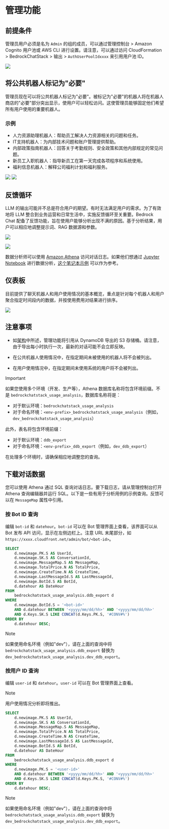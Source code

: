 # 管理功能

## 前提条件

管理员用户必须是名为 `Admin` 的组的成员，可以通过管理控制台 > Amazon Cognito 用户池或 AWS CLI 进行设置。请注意，可以通过访问 CloudFormation > BedrockChatStack > 输出 > `AuthUserPoolIdxxxx` 来引用用户池 ID。

![](./imgs/group_membership_admin.png)

## 将公共机器人标记为"必要"

管理员现在可以将公共机器人标记为"必要"。被标记为"必要"的机器人将在机器人商店的"必要"部分突出显示，使用户可以轻松访问。这使管理员能够固定他们希望所有用户使用的重要机器人。

### 示例

- 人力资源助理机器人：帮助员工解决人力资源相关的问题和任务。
- IT支持机器人：为内部技术问题和账户管理提供帮助。
- 内部政策指南机器人：回答关于考勤规则、安全政策和其他内部规定的常见问题。
- 新员工入职机器人：指导新员工在第一天完成各项程序和系统使用。
- 福利信息机器人：解释公司福利计划和福利服务。

![](./imgs/admin_bot_menue.png)
![](./imgs/bot_store.png)

## 反馈循环

LLM 的输出可能并不总是符合用户的期望。有时无法满足用户的需求。为了有效地将 LLM 整合到业务运营和日常生活中，实施反馈循环至关重要。Bedrock Chat 配备了反馈功能，旨在使用户能够分析出现不满的原因。基于分析结果，用户可以相应地调整提示词、RAG 数据源和参数。

![](./imgs/feedback_loop.png)

![](./imgs/feedback-using-claude-chat.png)

数据分析师可以使用 [Amazon Athena](https://aws.amazon.com/jp/athena/) 访问对话日志。如果他们想通过 [Jupyter Notebook](https://jupyter.org/) 进行数据分析，[这个笔记本示例](../examples/notebooks/feedback_analysis_example.ipynb) 可以作为参考。

## 仪表板

目前提供了聊天机器人和用户使用情况的基本概览，重点是针对每个机器人和用户聚合指定时间段内的数据，并按使用费用对结果进行排序。

![](./imgs/admin_bot_analytics.png)

## 注意事项

- 如[架构](../README.md#architecture)中所述，管理功能将引用从 DynamoDB 导出的 S3 存储桶。请注意，由于导出每小时执行一次，最新的对话可能不会立即反映。

- 在公共机器人使用情况中，在指定期间未被使用的机器人将不会被列出。

- 在用户使用情况中，在指定期间未使用系统的用户将不会被列出。

> [!Important]
> 如果您使用多个环境（开发、生产等），Athena 数据库名称将包含环境前缀。不是 `bedrockchatstack_usage_analysis`，数据库名称将是：
>
> - 对于默认环境：`bedrockchatstack_usage_analysis`
> - 对于命名环境：`<env-prefix>_bedrockchatstack_usage_analysis`（例如，`dev_bedrockchatstack_usage_analysis`）
>
> 此外，表名将包含环境前缀：
>
> - 对于默认环境：`ddb_export`
> - 对于命名环境：`<env-prefix>_ddb_export`（例如，`dev_ddb_export`）
>
> 在处理多个环境时，请确保相应地调整您的查询。

## 下载对话数据

您可以使用 Athena 通过 SQL 查询对话日志。要下载日志，请从管理控制台打开 Athena 查询编辑器并运行 SQL。以下是一些有用于分析用例的示例查询。反馈可以在 `MessageMap` 属性中引用。

### 按 Bot ID 查询

编辑 `bot-id` 和 `datehour`。`bot-id` 可以在 Bot 管理界面上查看，该界面可以从 Bot 发布 API 访问，显示在左侧边栏上。注意 URL 末尾部分，如 `https://xxxx.cloudfront.net/admin/bot/<bot-id>`。

```sql
SELECT
    d.newimage.PK.S AS UserId,
    d.newimage.SK.S AS ConversationId,
    d.newimage.MessageMap.S AS MessageMap,
    d.newimage.TotalPrice.N AS TotalPrice,
    d.newimage.CreateTime.N AS CreateTime,
    d.newimage.LastMessageId.S AS LastMessageId,
    d.newimage.BotId.S AS BotId,
    d.datehour AS DateHour
FROM
    bedrockchatstack_usage_analysis.ddb_export d
WHERE
    d.newimage.BotId.S = '<bot-id>'
    AND d.datehour BETWEEN '<yyyy/mm/dd/hh>' AND '<yyyy/mm/dd/hh>'
    AND d.Keys.SK.S LIKE CONCAT(d.Keys.PK.S, '#CONV#%')
ORDER BY
    d.datehour DESC;
```

> [!Note]
> 如果使用命名环境（例如"dev"），请在上面的查询中将 `bedrockchatstack_usage_analysis.ddb_export` 替换为 `dev_bedrockchatstack_usage_analysis.dev_ddb_export`。

### 按用户 ID 查询

编辑 `user-id` 和 `datehour`。`user-id` 可以在 Bot 管理界面上查看。

> [!Note]
> 用户使用情况分析即将推出。

```sql
SELECT
    d.newimage.PK.S AS UserId,
    d.newimage.SK.S AS ConversationId,
    d.newimage.MessageMap.S AS MessageMap,
    d.newimage.TotalPrice.N AS TotalPrice,
    d.newimage.CreateTime.N AS CreateTime,
    d.newimage.LastMessageId.S AS LastMessageId,
    d.newimage.BotId.S AS BotId,
    d.datehour AS DateHour
FROM
    bedrockchatstack_usage_analysis.ddb_export d
WHERE
    d.newimage.PK.S = '<user-id>'
    AND d.datehour BETWEEN '<yyyy/mm/dd/hh>' AND '<yyyy/mm/dd/hh>'
    AND d.Keys.SK.S LIKE CONCAT(d.Keys.PK.S, '#CONV#%')
ORDER BY
    d.datehour DESC;
```

> [!Note]
> 如果使用命名环境（例如"dev"），请在上面的查询中将 `bedrockchatstack_usage_analysis.ddb_export` 替换为 `dev_bedrockchatstack_usage_analysis.dev_ddb_export`。